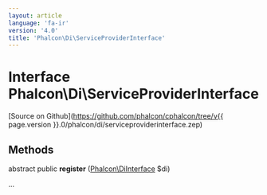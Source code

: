 ```yaml
---
layout: article
language: 'fa-ir'
version: '4.0'
title: 'Phalcon\Di\ServiceProviderInterface'
---
```

# Interface **Phalcon\Di\ServiceProviderInterface**

[Source on Github](https://github.com/phalcon/cphalcon/tree/v{{ page.version }}.0/phalcon/di/serviceproviderinterface.zep)

## Methods

abstract public **register** ([Phalcon\DiInterface](Phalcon_DiInterface) $di)

...